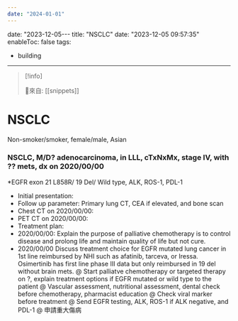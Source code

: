 ```yaml
---
date: "2024-01-01"
---
```


date: "2023-12-05---
title: "NSCLC"
date: "2023-12-05 09:57:35"
enableToc: false
tags:
  - building
---
> [!info]
>
> 🌱來自: [[snippets]]
# NSCLC
Non-smoker/smoker, female/male, Asian
### NSCLC, M/D? adenocarcinoma, in LLL, cTxNxMx, stage IV, with ?? mets, dx on 2020/00/00
\*EGFR exon 21 L858R/ 19 Del/ Wild type, ALK, ROS-1, PDL-1
- Initial presentation:
- Follow up parameter: Primary lung CT, CEA if elevated, and bone scan
- Chest CT on 2020/00/00:
- PET CT on 2020/00/00:
- Treatment plan:
- 2020/00/00: Explain the purpose of palliative chemotherapy is to control disease and prolong life and maintain quality of life but not cure.
- 2020/00/00 Discuss treatment choice for EGFR mutated lung cancer in 1st line reimbursed by NHI such as afatinib, tarceva, or Iressa. Osimertinib has first line phase III data but only reimbursed in 19 del without brain mets.
  @ Start palliatve chemotherapy or targeted therapy on ?, explain treatment options if EGFR mutated or wild type to the patient
  @ Vascular assessment, nutritional assessment, dental check before chemotherapy, pharmacist education
  @ Check viral marker before treatment
  @ Send EGFR testing, ALK, ROS-1 if ALK negative, and PDL-1
  @ 申請重大傷病
